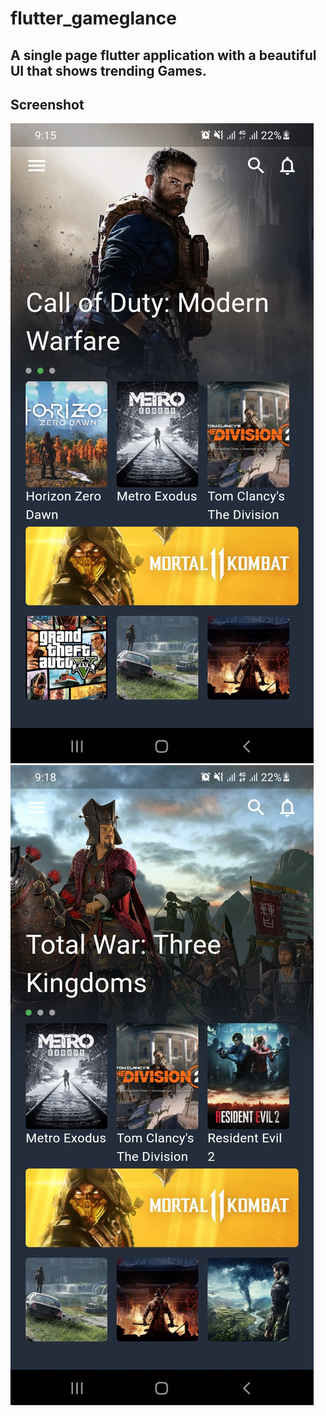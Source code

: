 # flutter_gameglance

## A single page flutter application with a beautiful UI that shows trending Games.

## Screenshot

![App Screenshot](assets/images/screenshots/Screenshot_1.jpg) ![App Screenshot](assets/images/screenshots/Screenshot_2.jpg)
